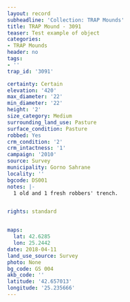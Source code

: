 ```yaml
---
layout: record
subheadline: 'Collection: TRAP Mounds'
title: TRAP Mound - 3091
teaser: Test example of object
categories:
- TRAP Mounds
header: no
tags:
- ''
trap_id: '3091'

certainty: Certain
elevation: '420'
max_diameter: '22'
min_diameter: '22'
height: '2'
size_category: Medium
surrounding_land_use: Pasture
surface_condition: Pasture
robbed: Yes
crm_condition: '2'
crm_intactness: '1'
campaign: '2010'
source: Survey
municipality: Gorno Sahrane
locality: ''
bgcode: DS001
notes: |-
  1 old and 1 fresh robbers' trench.


rights: standard


maps:
  lat: 42.6285
  lon: 25.2442
date: 2018-04-11
land_use_source: Survey
photo: None
bg_code: GS 004
akb_code: ''
latitude: '42.657013'
longitude: '25.235666'
---
```

